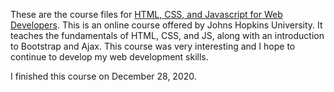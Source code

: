 These are the course files for [HTML, CSS, and Javascript for Web Developers](https://www.coursera.org/learn/html-css-javascript-for-web-developers). This is an online course offered by Johns Hopkins University. It teaches the fundamentals of HTML, CSS, and JS, along with an introduction to Bootstrap and Ajax. This course was very interesting and I hope to continue to develop my web development skills.

I finished this course on December 28, 2020.
